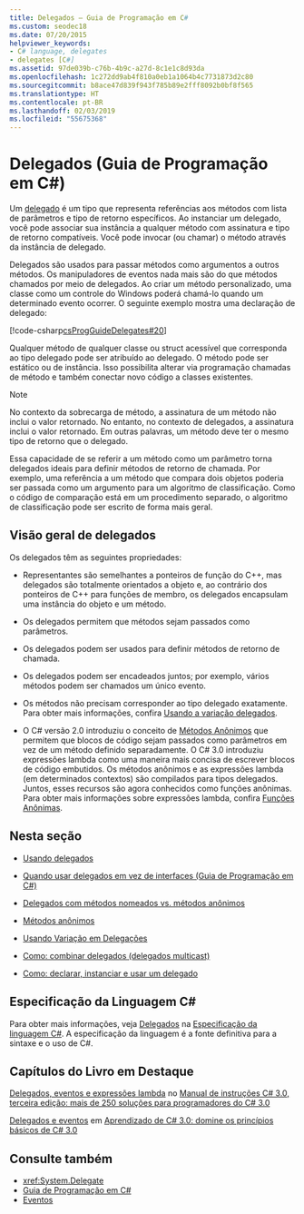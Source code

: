 ```yaml
---
title: Delegados – Guia de Programação em C#
ms.custom: seodec18
ms.date: 07/20/2015
helpviewer_keywords:
- C# language, delegates
- delegates [C#]
ms.assetid: 97de039b-c76b-4b9c-a27d-8c1e1c8d93da
ms.openlocfilehash: 1c272dd9ab4f810a0eb1a1064b4c7731873d2c80
ms.sourcegitcommit: b8ace47d839f943f785b89e2fff8092b0bf8f565
ms.translationtype: HT
ms.contentlocale: pt-BR
ms.lasthandoff: 02/03/2019
ms.locfileid: "55675368"
---
```

# <a name="delegates-c-programming-guide"></a>Delegados (Guia de Programação em C#)
Um [delegado](../../../csharp/language-reference/keywords/delegate.md) é um tipo que representa referências aos métodos com lista de parâmetros e tipo de retorno específicos. Ao instanciar um delegado, você pode associar sua instância a qualquer método com assinatura e tipo de retorno compatíveis. Você pode invocar (ou chamar) o método através da instância de delegado.  
  
 Delegados são usados para passar métodos como argumentos a outros métodos. Os manipuladores de eventos nada mais são do que métodos chamados por meio de delegados. Ao criar um método personalizado, uma classe como um controle do Windows poderá chamá-lo quando um determinado evento ocorrer. O seguinte exemplo mostra uma declaração de delegado:  
  
 [!code-csharp[csProgGuideDelegates#20](../../../csharp/programming-guide/delegates/codesnippet/CSharp/index_1.cs)]  
  
 Qualquer método de qualquer classe ou struct acessível que corresponda ao tipo delegado pode ser atribuído ao delegado. O método pode ser estático ou de instância. Isso possibilita alterar via programação chamadas de método e também conectar novo código a classes existentes.  
  
> [!NOTE]
>  No contexto da sobrecarga de método, a assinatura de um método não inclui o valor retornado. No entanto, no contexto de delegados, a assinatura inclui o valor retornado. Em outras palavras, um método deve ter o mesmo tipo de retorno que o delegado.  
  
 Essa capacidade de se referir a um método como um parâmetro torna delegados ideais para definir métodos de retorno de chamada. Por exemplo, uma referência a um método que compara dois objetos poderia ser passada como um argumento para um algoritmo de classificação. Como o código de comparação está em um procedimento separado, o algoritmo de classificação pode ser escrito de forma mais geral.  
  
## <a name="delegates-overview"></a>Visão geral de delegados  
 Os delegados têm as seguintes propriedades:  
  
-   Representantes são semelhantes a ponteiros de função do C++, mas delegados são totalmente orientados a objeto e, ao contrário dos ponteiros de C++ para funções de membro, os delegados encapsulam uma instância do objeto e um método.
  
-   Os delegados permitem que métodos sejam passados como parâmetros.  
  
-   Os delegados podem ser usados para definir métodos de retorno de chamada.  
  
-   Os delegados podem ser encadeados juntos; por exemplo, vários métodos podem ser chamados um único evento.  
  
-   Os métodos não precisam corresponder ao tipo delegado exatamente. Para obter mais informações, confira [Usando a variação delegados](../../../csharp/programming-guide/concepts/covariance-contravariance/using-variance-in-delegates.md).  
  
-   O C# versão 2.0 introduziu o conceito de [Métodos Anônimos](../../../csharp/programming-guide/statements-expressions-operators/anonymous-methods.md) que permitem que blocos de código sejam passados como parâmetros em vez de um método definido separadamente. O C# 3.0 introduziu expressões lambda como uma maneira mais concisa de escrever blocos de código embutidos. Os métodos anônimos e as expressões lambda (em determinados contextos) são compilados para tipos delegados. Juntos, esses recursos são agora conhecidos como funções anônimas. Para obter mais informações sobre expressões lambda, confira [Funções Anônimas](../../../csharp/programming-guide/statements-expressions-operators/anonymous-functions.md).  
  
## <a name="in-this-section"></a>Nesta seção  
  
-   [Usando delegados](../../../csharp/programming-guide/delegates/using-delegates.md)  
  
-   [Quando usar delegados em vez de interfaces (Guia de Programação em C#)](https://docs.microsoft.com/previous-versions/visualstudio/visual-studio-2010/ms173173(v=vs.100))  
  
-   [Delegados com métodos nomeados vs. métodos anônimos](../../../csharp/programming-guide/delegates/delegates-with-named-vs-anonymous-methods.md)  
  
-   [Métodos anônimos](../../../csharp/programming-guide/statements-expressions-operators/anonymous-methods.md)  
  
-   [Usando Variação em Delegações](../../../csharp/programming-guide/concepts/covariance-contravariance/using-variance-in-delegates.md)  
  
-   [Como: combinar delegados (delegados multicast)](../../../csharp/programming-guide/delegates/how-to-combine-delegates-multicast-delegates.md)  
  
-   [Como: declarar, instanciar e usar um delegado](../../../csharp/programming-guide/delegates/how-to-declare-instantiate-and-use-a-delegate.md)  
  
  
## <a name="c-language-specification"></a>Especificação da Linguagem C#  

Para obter mais informações, veja [Delegados](~/_csharplang/spec/delegates.md) na [Especificação da linguagem C#](../../language-reference/language-specification/index.md). A especificação da linguagem é a fonte definitiva para a sintaxe e o uso de C#.
  
## <a name="featured-book-chapters"></a>Capítulos do Livro em Destaque  
 [Delegados, eventos e expressões lambda](https://docs.microsoft.com/previous-versions/visualstudio/visual-studio-2008/ff518994%28v=orm.10%29) no [Manual de instruções C# 3.0, terceira edição: mais de 250 soluções para programadores do C# 3.0](https://docs.microsoft.com/previous-versions/visualstudio/visual-studio-2008/ff518995%28v=orm.10%29)  
  
 [Delegados e eventos](https://docs.microsoft.com/previous-versions/visualstudio/visual-studio-2008/ff652490%28v=orm.10%29) em [Aprendizado de C# 3.0: domine os princípios básicos de C# 3.0](https://docs.microsoft.com/previous-versions/visualstudio/visual-studio-2008/ff652493%28v=orm.10%29)  
  
## <a name="see-also"></a>Consulte também

- <xref:System.Delegate>
- [Guia de Programação em C#](../../../csharp/programming-guide/index.md)
- [Eventos](../../../csharp/programming-guide/events/index.md)
